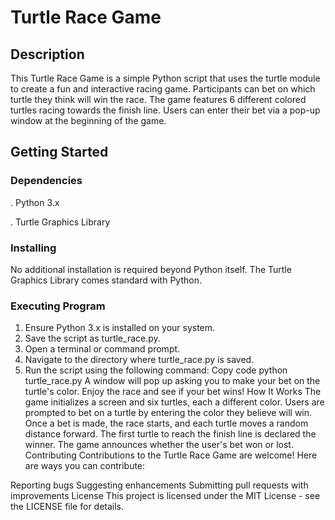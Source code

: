 # Turtle Race Game
## Description
This Turtle Race Game is a simple Python script that uses the turtle module to create a fun and interactive racing game. Participants can bet on which turtle they think will win the race. The game features 6 different colored turtles racing towards the finish line. Users can enter their bet via a pop-up window at the beginning of the game.

## Getting Started
### Dependencies
. Python 3.x

. Turtle Graphics Library

### Installing
No additional installation is required beyond Python itself. The Turtle Graphics Library comes standard with Python.

### Executing Program
1. Ensure Python 3.x is installed on your system.
2. Save the script as turtle_race.py.
3. Open a terminal or command prompt.
4. Navigate to the directory where turtle_race.py is saved.
5. Run the script using the following command:
Copy code
python turtle_race.py
A window will pop up asking you to make your bet on the turtle's color.
Enjoy the race and see if your bet wins!
How It Works
The game initializes a screen and six turtles, each a different color.
Users are prompted to bet on a turtle by entering the color they believe will win.
Once a bet is made, the race starts, and each turtle moves a random distance forward.
The first turtle to reach the finish line is declared the winner.
The game announces whether the user's bet won or lost.
Contributing
Contributions to the Turtle Race Game are welcome! Here are ways you can contribute:

Reporting bugs
Suggesting enhancements
Submitting pull requests with improvements
License
This project is licensed under the MIT License - see the LICENSE file for details.
